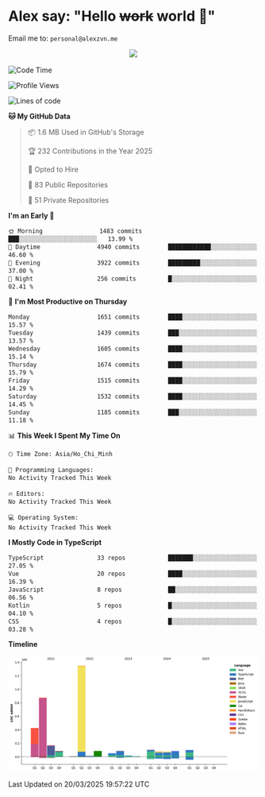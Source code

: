 # Alex say: "Hello ~~work~~ world 🐾"
Email me to: `personal@alexzvn.me`


<p align=center>
  <a href="https://skillicons.dev">
    <img src="https://skillicons.dev/icons?i=ts,js,php,nodejs,bun,vue,nuxt,react,svelte,tauri,laravel,rust,mongodb,docker,electron,redis,rabbitmq,tailwind,git,cloudflare,elysia,mysql,nginx,rollupjs,sentry,ubuntu,yarn,html,css,vite" />
  </a>
</p>

<!--START_SECTION:waka-->
![Code Time](http://img.shields.io/badge/Code%20Time-1%2C066%20hrs%2055%20mins-blue)

![Profile Views](http://img.shields.io/badge/Profile%20Views-0-blue)

![Lines of code](https://img.shields.io/badge/From%20Hello%20World%20I%27ve%20Written-3.6%20million%20lines%20of%20code-blue)

**🐱 My GitHub Data** 

> 📦 1.6 MB Used in GitHub's Storage 
 > 
> 🏆 232 Contributions in the Year 2025
 > 
> 💼 Opted to Hire
 > 
> 📜 83 Public Repositories 
 > 
> 🔑 51 Private Repositories 
 > 
**I'm an Early 🐤** 

```text
🌞 Morning                1483 commits        ███░░░░░░░░░░░░░░░░░░░░░░   13.99 % 
🌆 Daytime                4940 commits        ████████████░░░░░░░░░░░░░   46.60 % 
🌃 Evening                3922 commits        █████████░░░░░░░░░░░░░░░░   37.00 % 
🌙 Night                  256 commits         █░░░░░░░░░░░░░░░░░░░░░░░░   02.41 % 
```
📅 **I'm Most Productive on Thursday** 

```text
Monday                   1651 commits        ████░░░░░░░░░░░░░░░░░░░░░   15.57 % 
Tuesday                  1439 commits        ███░░░░░░░░░░░░░░░░░░░░░░   13.57 % 
Wednesday                1605 commits        ████░░░░░░░░░░░░░░░░░░░░░   15.14 % 
Thursday                 1674 commits        ████░░░░░░░░░░░░░░░░░░░░░   15.79 % 
Friday                   1515 commits        ████░░░░░░░░░░░░░░░░░░░░░   14.29 % 
Saturday                 1532 commits        ████░░░░░░░░░░░░░░░░░░░░░   14.45 % 
Sunday                   1185 commits        ███░░░░░░░░░░░░░░░░░░░░░░   11.18 % 
```


📊 **This Week I Spent My Time On** 

```text
🕑︎ Time Zone: Asia/Ho_Chi_Minh

💬 Programming Languages: 
No Activity Tracked This Week

🔥 Editors: 
No Activity Tracked This Week

💻 Operating System: 
No Activity Tracked This Week
```

**I Mostly Code in TypeScript** 

```text
TypeScript               33 repos            ███████░░░░░░░░░░░░░░░░░░   27.05 % 
Vue                      20 repos            ████░░░░░░░░░░░░░░░░░░░░░   16.39 % 
JavaScript               8 repos             ██░░░░░░░░░░░░░░░░░░░░░░░   06.56 % 
Kotlin                   5 repos             █░░░░░░░░░░░░░░░░░░░░░░░░   04.10 % 
CSS                      4 repos             █░░░░░░░░░░░░░░░░░░░░░░░░   03.28 % 
```



**Timeline**

![Lines of Code chart](https://raw.githubusercontent.com/alexzvn/alexzvn/main/assets/bar_graph.png)


 Last Updated on 20/03/2025 19:57:22 UTC
<!--END_SECTION:waka-->
